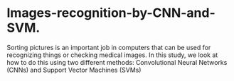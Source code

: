 # Images-recognition-by-CNN-and-SVM.
Sorting pictures is an important job in computers that can be used for recognizing things or checking medical  images. In this study, we look at how to do this using two different methods: Convolutional Neural Networks  (CNNs) and Support Vector Machines (SVMs)
